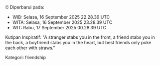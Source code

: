 ⏰ Diperbarui pada:
- WIB: Selasa, 16 September 2025 22.28.39 UTC
- WITA: Selasa, 16 September 2025 23.28.39 UTC
- WIT: Rabu, 17 September 2025 00.28.39 UTC

Kutipan Inspiratif:
"A stranger stabs you in the front, a friend stabs you in the back, a boyfriend stabs you in the heart, but best friends only poke each other with straws."


Kategori: friendship

